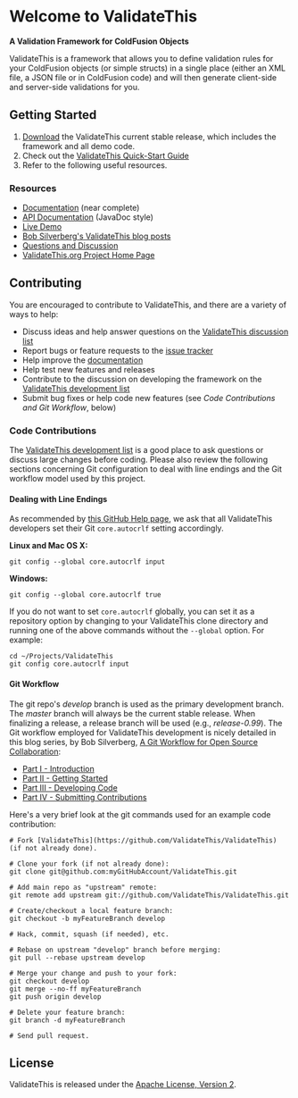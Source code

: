 # Welcome to ValidateThis

**A Validation Framework for ColdFusion Objects**

ValidateThis is a framework that allows you to define validation rules for your ColdFusion objects (or simple structs) in a single place (either an XML file, a JSON file or in ColdFusion code) and will then generate client-side and server-side validations for you.

## Getting Started

1. [Download](http://validatethis.riaforge.org/index.cfm?event=action.download) the ValidateThis current stable release, which includes the framework and all demo code.
2. Check out the [ValidateThis Quick-Start Guide](http://www.validatethis.org/docs/wiki/QuickStart_Guide.cfm)
3. Refer to the following useful resources.

### Resources

* [Documentation](http://www.validatethis.org/docs/) (near complete)
* [API Documentation](http://www.validatethis.org/docs/api/) (JavaDoc style)
* [Live Demo](http://validatethis.org/validatethis/samples/FacadeDemo/index.cfm)
* [Bob Silverberg's ValidateThis blog posts](http://www.silverwareconsulting.com/index.cfm/ValidateThis)
* [Questions and Discussion](http://groups.google.com/group/validatethis)
* [ValidateThis.org Project Home Page](http://www.validatethis.org/)

## Contributing

You are encouraged to contribute to ValidateThis, and there are a variety of ways to help:

* Discuss ideas and help answer questions on the [ValidateThis discussion list](http://groups.google.com/group/validatethis)
* Report bugs or feature requests to the [issue tracker](https://github.com/ValidateThis/ValidateThis/issues)
* Help improve the [documentation](http://www.validatethis.org/docs/)
* Help test new features and releases
* Contribute to the discussion on developing the framework on the [ValidateThis development list](http://groups.google.com/group/validatethis-dev)
* Submit bug fixes or help code new features (see _Code Contributions and Git Workflow_, below)

### Code Contributions

The [ValidateThis development list](http://groups.google.com/group/validatethis-dev) is a good place to ask questions or discuss large changes before coding. Please also review the following sections concerning Git configuration to deal with line endings and the Git workflow model used by this project.

#### Dealing with Line Endings

As recommended by [this GitHub Help page](http://help.github.com/dealing-with-lineendings/), we ask that all ValidateThis developers set their Git `core.autocrlf` setting accordingly.

**Linux and Mac OS X:**

	git config --global core.autocrlf input

**Windows:**

	git config --global core.autocrlf true

If you do not want to set `core.autocrlf` globally, you can set it as a repository option by changing to your ValidateThis clone directory and running one of the above commands without the `--global` option. For example:

	cd ~/Projects/ValidateThis
	git config core.autocrlf input

#### Git Workflow

The git repo's _develop_ branch is used as the primary development branch. The _master_ branch will always be the current stable release. When finalizing a release, a release branch will be used (e.g., _release-0.99_). The Git workflow employed for ValidateThis development is nicely detailed in this blog series, by Bob Silverberg, [A Git Workflow for Open Source Collaboration](http://www.silverwareconsulting.com/index.cfm/Git-Workflow):

* [Part I - Introduction](http://www.silverwareconsulting.com/index.cfm/2010/9/13/A-Git-Workflow-for-Open-Source-Collaboration--Part-I--Introduction)
* [Part II - Getting Started](http://www.silverwareconsulting.com/index.cfm/2010/9/15/A-Git-Workflow-for-Open-Source-Collaboration--Part-II--Getting-Started)
* [Part III - Developing Code](http://www.silverwareconsulting.com/index.cfm/2010/9/17/A-Git-Workflow-for-Open-Source-Collaboration--Part-III--Developing-Code)
* [Part IV - Submitting Contributions](http://www.silverwareconsulting.com/index.cfm/2010/9/20/A-Git-Workflow-for-Open-Source-Collaboration--Part-IV--Submitting-Contributions)

Here's a very brief look at the git commands used for an example code contribution:

	# Fork [ValidateThis](https://github.com/ValidateThis/ValidateThis) (if not already done).

	# Clone your fork (if not already done):
	git clone git@github.com:myGitHubAccount/ValidateThis.git

	# Add main repo as "upstream" remote:
	git remote add upstream git://github.com/ValidateThis/ValidateThis.git

	# Create/checkout a local feature branch:
	git checkout -b myFeatureBranch develop

	# Hack, commit, squash (if needed), etc.

	# Rebase on upstream "develop" branch before merging:
	git pull --rebase upstream develop

	# Merge your change and push to your fork:
	git checkout develop
	git merge --no-ff myFeatureBranch
	git push origin develop

	# Delete your feature branch:
	git branch -d myFeatureBranch

	# Send pull request.

## License

ValidateThis is released under the [Apache License, Version 2](http://www.apache.org/licenses/LICENSE-2.0).

